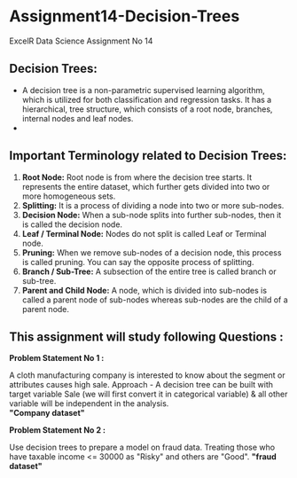 # Assignment14-Decision-Trees
ExcelR Data Science Assignment No 14

## Decision Trees:
- A decision tree is a non-parametric supervised learning algorithm, which is utilized for both classification and regression tasks. It has a hierarchical, tree structure, which consists of a root node, branches, internal nodes and leaf nodes.
- 
## Important Terminology related to Decision Trees:
1. **Root Node:** Root node is from where the decision tree starts. It represents the entire dataset, which further gets divided into two or more homogeneous sets.
2. **Splitting:** It is a process of dividing a node into two or more sub-nodes.
3. **Decision Node:** When a sub-node splits into further sub-nodes, then it is called the decision node.
4. **Leaf / Terminal Node:** Nodes do not split is called Leaf or Terminal node.
5. **Pruning:** When we remove sub-nodes of a decision node, this process is called pruning. You can say the opposite process of splitting.
6. **Branch / Sub-Tree:** A subsection of the entire tree is called branch or sub-tree.
7. **Parent and Child Node:** A node, which is divided into sub-nodes is called a parent node of sub-nodes whereas sub-nodes are the child of a parent node.

## This assignment will study following Questions :

**Problem Statement No 1 :**

A cloth manufacturing company is interested to know about the segment or attributes causes high sale. Approach - A decision tree can be built with target variable Sale (we will first convert it in categorical variable) & all other variable will be independent in the analysis. <br> **"Company dataset"**

**Problem Statement No 2 :**

Use decision trees to prepare a model on fraud data. Treating those who have taxable income <= 30000 as "Risky" and others are "Good". **"fraud dataset"**
